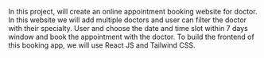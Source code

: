 In this project, will create an online appointment booking website for doctor. 
In this website we will add multiple doctors and user can filter the doctor with their specialty. User and choose the date and time slot within 7 days window and book the appointment with the doctor.
To build the frontend of this booking app, we will use React JS and Tailwind CSS.
